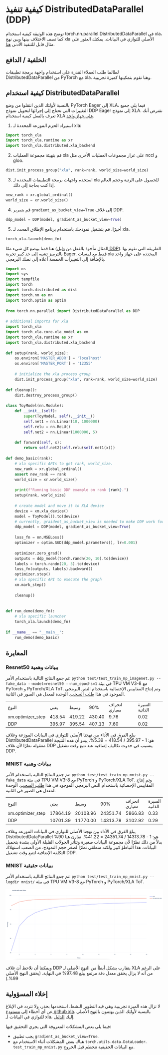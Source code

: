 # كيفية تنفيذ DistributedDataParallel (DDP)

توضح هذه الوثيقة كيفية استخدام torch.nn.parallel.DistributedDataParallel في xla، كما تصف الاختلاف بينها وبين نهج xla الأصلي للتوازي في البيانات. يمكنك العثور على مثال قابل للتنفيذ الأدنى [هنا](https://github.com/pytorch/xla/blob/master/examples/data_parallel/train_resnet_ddp.py).

## الخلفية / الدافع

لطالما طلب العملاء القدرة على استخدام واجهة برمجة تطبيقات DistributedDataParallel من PyTorch مع xla. وهنا نقوم بتمكينها كميزة تجريبية.

## كيفية استخدام DistributedDataParallel

بالنسبة لأولئك الذين انتقلوا من وضع PyTorch Eager إلى XLA، فيما يلي جميع التغييرات التي تحتاج إلى إجرائها لتحويل نموذج DDP Eager إلى نموذج XLA. نفترض أنك تعرف بالفعل كيفية استخدام XLA [على جهاز واحد](../API_GUIDE.md#running-on-a-single-xla-device).

1. استيراد الحزم الموزعة المحددة لـ xla:

```py
import torch_xla
import torch_xla.runtime as xr
import torch_xla.distributed.xla_backend
```

2. قم بتهيئة مجموعة العمليات xla على غرار مجموعات العمليات الأخرى مثل nccl و gloo.

```py
dist.init_process_group("xla", rank=rank, world_size=world_size)
```

3. استخدم واجهات برمجة التطبيقات المحددة لـ xla للحصول على الرتبة وحجم العالم إذا كنت بحاجة إلى ذلك.

```py
new_rank = xr.global_ordinal()
world_size = xr.world_size()
```

4. قم بتمرير `gradient_as_bucket_view=True` إلى غلاف DDP.

```py
ddp_model = DDP(model, gradient_as_bucket_view=True)
```

5. أخيرًا، قم بتشغيل نموذجك باستخدام برنامج الإطلاق المحدد لـ xla.

```py
torch_xla.launch(demo_fn)
```

هنا قمنا بوضع كل شيء معًا (المثال مأخوذ بالفعل من [دليل DDP](https://pytorch.org/tutorials/intermediate/ddp_tutorial.html)). الطريقة التي تقوم بها بالترميز تشبه إلى حد كبير تجربة Eager. فقط مع لمسات xla المحددة على جهاز واحد بالإضافة إلى التغييرات الخمسة أعلاه إلى نصك البرمجي.

```py
import os
import sys
import tempfile
import torch
import torch.distributed as dist
import torch.nn as nn
import torch.optim as optim

from torch.nn.parallel import DistributedDataParallel as DDP

# additional imports for xla
import torch_xla
import torch_xla.core.xla_model as xm
import torch_xla.runtime as xr
import torch_xla.distributed.xla_backend

def setup(rank, world_size):
    os.environ['MASTER_ADDR'] = 'localhost'
    os.environ['MASTER_PORT'] = '12355'

    # initialize the xla process group
    dist.init_process_group("xla", rank=rank, world_size=world_size)

def cleanup():
    dist.destroy_process_group()

class ToyModel(nn.Module):
    def __init__(self):
        super(ToyModel, self).__init__()
        self.net1 = nn.Linear(10, 1000000)
        self.relu = nn.ReLU()
        self.net2 = nn.Linear(1000000, 5)

    def forward(self, x):
        return self.net2(self.relu(self.net1(x)))

def demo_basic(rank):
    # xla specific APIs to get rank, world_size.
    new_rank = xr.global_ordinal()
    assert new_rank == rank
    world_size = xr.world_size()

    print(f"Running basic DDP example on rank {rank}.")
    setup(rank, world_size)

    # create model and move it to XLA device
    device = xm.xla_device()
    model = ToyModel().to(device)
    # currently, graident_as_bucket_view is needed to make DDP work for xla
    ddp_model = DDP(model, gradient_as_bucket_view=True)

    loss_fn = nn.MSELoss()
    optimizer = optim.SGD(ddp_model.parameters(), lr=0.001)

    optimizer.zero_grad()
    outputs = ddp_model(torch.randn(20, 10).to(device))
    labels = torch.randn(20, 5).to(device)
    loss_fn(outputs, labels).backward()
    optimizer.step()
    # xla specific API to execute the graph
    xm.mark_step()

    cleanup()


def run_demo(demo_fn):
    # xla specific launcher
    torch_xla.launch(demo_fn)

if __name__ == "__main__":
    run_demo(demo_basic)
```

## المعايرة

### Resnet50 ببيانات وهمية

تم جمع النتائج التالية باستخدام الأمر: `python test/test_train_mp_imagenet.py --fake_data --model=resnet50 --num_epochs=1` في بيئة TPU VM V3-8 مع PyTorch و PyTorch/XLA ToT. وتم إنتاج المقاييس الإحصائية باستخدام النص البرمجي الموجود في هذا [طلب السحب](https://github.com/pytorch/xla/pull/4107). الوحدة لمعدل هي الصور في الثانية.

<table>
<tr>
<td>النوع
</td>
<td>يعني
</td>
<td>وسيط
</td>
<td>90%
</td>
<td>انحراف معياري
</td>
<td>السيرة الذاتية
</td>
</tr>
<tr>
<td>xm.optimizer_step
</td>
<td>418.54
</td>
<td>419.22
</td>
<td>430.40
</td>
<td>9.76
</td>
<td>0.02
</td>
</tr>
<tr>
<td>DDP
</td>
<td>395.97
</td>
<td>395.54
</td>
<td>407.13
</td>
<td>7.60
</td>
<td>0.02
</td>
</tr>
</table>

يبلغ الفرق في الأداء بين نهجنا الأصلي للتوازي في البيانات الموزعة وغلاف DistributedDataParallel هو: 1 - 395.97 / 418.54 = 5.39%. يبدو أن هذه النتيجة معقولة نظرًا لأن غلاف DDP يتسبب في حدوث تكاليف إضافية عند تتبع وقت تشغيل DDP.

### MNIST ببيانات وهمية

تم جمع النتائج التالية باستخدام الأمر: `python test/test_train_mp_mnist.py --fake_data` في بيئة TPU VM V3-8 مع PyTorch و PyTorch/XLA ToT. وتم إنتاج المقاييس الإحصائية باستخدام النص البرمجي الموجود في هذا [طلب السحب](https://github.com/pytorch/xla/pull/4107). الوحدة لمعدل هي الصور في الثانية.

<table>
<tr>
<td>النوع
</td>
<td>يعني
</td>
<td>وسيط
</td>
<td>90%
</td>
<td>انحراف معياري
</td>
<td>السيرة الذاتية
</td>
</tr>
<tr>
<td>xm.optimizer_step
</td>
<td>17864.19
</td>
<td>20108.96
</td>
<td>24351.74
</td>
<td>5866.83
</td>
<td>0.33
</td>
</tr>
<tr>
<td>DDP
</td>
<td>10701.39
</td>
<td>11770.00
</td>
<td>14313.78
</td>
<td>3102.92
</td>
<td>0.29
</td>
</tr>
</table>

يبلغ الفرق في الأداء بين نهجنا الأصلي للتوازي في البيانات الموزعة وغلاف DistributedDataParallel هو: 1 - 14313.78 / 24351.74 = 41.22%. نقارن هنا 90% بدلاً من ذلك نظرًا لأن مجموعة البيانات صغيرة وتتأثر الجولات القليلة الأولى بشدة بتحميل البيانات. هذا التباطؤ كبير ولكنه منطقي نظرًا لصغر حجم النموذج. من الصعب استهلاك التكلفة الإضافية لتتبع وقت تشغيل DDP.

### MNIST ببيانات حقيقية

تم جمع النتائج التالية باستخدام الأمر: `python test/test_train_mp_mnist.py --logdir mnist/` في بيئة TPU VM V3-8 مع PyTorch و PyTorch/XLA ToT.

![التعلم_المنحنيات](_static/img/ddp_md_mnist_with_real_data.png)

ويمكننا أن نلاحظ أن غلاف DDP يتقارب بشكل أبطأ من النهج الأصلي لـ XLA على الرغم من أنه لا يزال يحقق معدل دقة مرتفع يبلغ 97.48% في النهاية. (يحقق النهج الأصلي 99%.)

## إخلاء المسؤولية

لا تزال هذه الميزة تجريبية وهي قيد التطوير النشط. استخدمها بحذر، ولا تتردد في الإبلاغ عن أي أخطاء إلى [مستودع github xla](https://github.com/pytorch/xla/). بالنسبة لأولئك الذين يهتمون بالنهج الأصلي للتوازي في البيانات لـ xla، إليك [الدليل](../API_GUIDE.md#running-on-multiple-xla-devices-with-multi-processing).

فيما يلي بعض المشكلات المعروفة التي يجري التحقيق فيها:

- يجب تطبيق `gradient_as_bucket_view=True`.
- هناك بعض المشكلات أثناء الاستخدام مع `torch.utils.data.DataLoader`. `test_train_mp_mnist.py` مع البيانات الحقيقية تتحطم قبل الخروج.